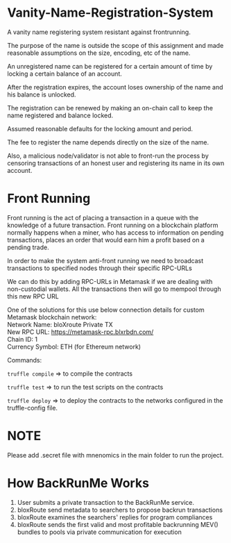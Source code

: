 # Vanity-Name-Registration-System

A vanity name registering system resistant against frontrunning.

The purpose of the name is outside the scope of this assignment and made reasonable assumptions on the size, encoding, etc of the name.

An unregistered name can be registered for a certain amount of time by locking a certain balance of an account.

After the registration expires, the account loses ownership of the name and his balance is unlocked.

The registration can be renewed by making an on-chain call to keep the name registered and balance locked.

Assumed reasonable defaults for the locking amount and period.

The fee to register the name depends directly on the size of the name.

Also, a malicious node/validator is not able to front-run the process by censoring transactions of an honest user and registering its name in its own account.

# Front Running
Front running is the act of placing a transaction in a queue with the knowledge of a future transaction. Front running on a blockchain platform normally happens when a miner, who has access to information on pending transactions, places an order that would earn him a profit based on a pending trade.

In order to make the system anti-front running we need to broadcast transactions to specified nodes through their specific RPC-URLs

We can do this by adding RPC-URLs in Metamask if we are dealing with non-custodial wallets. All the transactions then will go to mempool through this new RPC URL

One of the solutions for this use below connection details for custom Metamask blockchain network: <br />
Network Name: bloXroute Private TX <br />
New RPC URL: https://metamask-rpc.blxrbdn.com/ <br />
Chain ID: 1 <br />
Currency Symbol: ETH (for Ethereum network) <br />

Commands:

`truffle compile` => to compile the contracts

`truffle test` => to run the test scripts on the contracts

`truffle deploy` => to deploy the contracts to the networks configured in the truffle-config file. <br />

# NOTE
Please add .secret file with mnenomics in the main folder to run the project.


# How BackRunMe Works
1. User submits a private transaction to the BackRunMe service.
2. bloxRoute send metadata to searchers to propose backrun transactions
3. bloxRoute examines the searchers' replies for program compliances
4. bloxRoute sends the first valid and most profitable backrunning MEV() bundles to pools via private communication for execution

